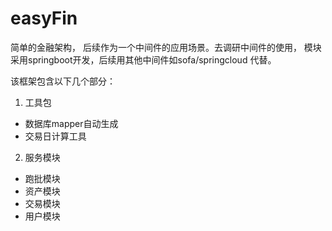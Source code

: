# easyFin

简单的金融架构， 后续作为一个中间件的应用场景。去调研中间件的使用， 模块采用springboot开发，后续用其他中间件如sofa/springcloud 代替。

该框架包含以下几个部分：

1. 工具包
  - 数据库mapper自动生成
  - 交易日计算工具
2. 服务模块
  - 跑批模块
  - 资产模块
  - 交易模块
  - 用户模块

